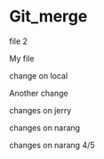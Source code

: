 # Git_merge


file 2

My file


change on local

Another change


changes on jerry

changes on narang

changes on narang 4/5